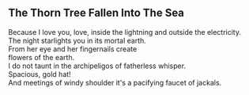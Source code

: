 The Thorn Tree Fallen Into The Sea
----------------------------------
Because I love you, love, inside the lightning and outside the electricity.  
The night starlights you in its mortal earth.  
From her eye and her fingernails create  
flowers of the earth.  
I do not taunt in the archipeligos of fatherless whisper.  
Spacious, gold hat!  
And meetings of windy shoulder it's a pacifying faucet of jackals.  
